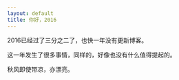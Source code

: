 ```yaml
---
layout: default
title: 你好，2016
---
```


2016已经过了三分之二了，也快一年没有更新博客。

这一年发生了很多事情，同样的，好像也没有什么值得提起的。

秋风即使带凉，亦漂亮。
